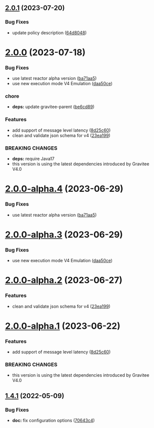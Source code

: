 ## [2.0.1](https://github.com/gravitee-io/gravitee-policy-latency/compare/2.0.0...2.0.1) (2023-07-20)


### Bug Fixes

* update policy description ([64d8048](https://github.com/gravitee-io/gravitee-policy-latency/commit/64d80489e8a2e4a01e61acf21614aa27be8779eb))

# [2.0.0](https://github.com/gravitee-io/gravitee-policy-latency/compare/1.4.1...2.0.0) (2023-07-18)


### Bug Fixes

* use latest reactor alpha version ([ba71aa5](https://github.com/gravitee-io/gravitee-policy-latency/commit/ba71aa5a2dfaaf043758b79d09bc340c19d34fbd))
* use new execution mode V4 Emulation ([daa50ce](https://github.com/gravitee-io/gravitee-policy-latency/commit/daa50ce2bf48449136881774077f95b86539b5b3))


### chore

* **deps:** update gravitee-parent ([be6cd89](https://github.com/gravitee-io/gravitee-policy-latency/commit/be6cd89067fc0ca3a599072a8f79a2ad4b6c62fe))


### Features

* add support of message level latency ([8d25c60](https://github.com/gravitee-io/gravitee-policy-latency/commit/8d25c604752a9b06edfe9e9ac9e82992f2b35547))
* clean and validate json schema for v4 ([23ea199](https://github.com/gravitee-io/gravitee-policy-latency/commit/23ea1995f46298b68b6baa15f45e340952306a90))


### BREAKING CHANGES

* **deps:** require Java17
* this version is using the latest dependencies introduced by Gravitee V4.0

# [2.0.0-alpha.4](https://github.com/gravitee-io/gravitee-policy-latency/compare/2.0.0-alpha.3...2.0.0-alpha.4) (2023-06-29)


### Bug Fixes

* use latest reactor alpha version ([ba71aa5](https://github.com/gravitee-io/gravitee-policy-latency/commit/ba71aa5a2dfaaf043758b79d09bc340c19d34fbd))

# [2.0.0-alpha.3](https://github.com/gravitee-io/gravitee-policy-latency/compare/2.0.0-alpha.2...2.0.0-alpha.3) (2023-06-29)


### Bug Fixes

* use new execution mode V4 Emulation ([daa50ce](https://github.com/gravitee-io/gravitee-policy-latency/commit/daa50ce2bf48449136881774077f95b86539b5b3))

# [2.0.0-alpha.2](https://github.com/gravitee-io/gravitee-policy-latency/compare/2.0.0-alpha.1...2.0.0-alpha.2) (2023-06-27)


### Features

* clean and validate json schema for v4 ([23ea199](https://github.com/gravitee-io/gravitee-policy-latency/commit/23ea1995f46298b68b6baa15f45e340952306a90))

# [2.0.0-alpha.1](https://github.com/gravitee-io/gravitee-policy-latency/compare/1.4.1...2.0.0-alpha.1) (2023-06-22)


### Features

* add support of message level latency ([8d25c60](https://github.com/gravitee-io/gravitee-policy-latency/commit/8d25c604752a9b06edfe9e9ac9e82992f2b35547))


### BREAKING CHANGES

* this version is using the latest dependencies introduced by Gravitee V4.0

## [1.4.1](https://github.com/gravitee-io/gravitee-policy-latency/compare/1.4.0...1.4.1) (2022-05-09)


### Bug Fixes

* **doc:** fix configuration options ([70643c4](https://github.com/gravitee-io/gravitee-policy-latency/commit/70643c4a44f82c8997cc81cd6c8a117c2df74266))

